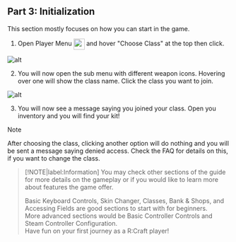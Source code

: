 Part 3: Initialization
---

This section mostly focuses on how you can start in the game.

1. Open Player Menu <img height="25" style="vertical-align:middle" src="/img/controls/keyboard/key-letter_R.png"> and hover "Choose Class" at the top then click.

![alt](/img/classes/option.png)

2. You will now open the sub menu with different weapon icons. Hovering over one will show the class name. Click the class you want to join.

![alt](/img/classes/classes.png)

3. You will now see a message saying you joined your class. Open you inventory and you will find your kit!

> [!NOTE]
> After choosing the class, clicking another option will do nothing and you will be sent a message saying denied access. Check the FAQ for details on this, if you want to change the class.

> [!NOTE|label:Information]
> You may check other sections of the guide for more details on the gameplay or if you would like to learn more about features the game offer.
>
> Basic Keyboard Controls, Skin Changer, Classes, Bank & Shops, and Accessing Fields are good sections to start with for beginners. <br>
> More advanced sections would be Basic Controller Controls and Steam Controller Configuration. <br>
> Have fun on your first journey as a R:Craft player!
